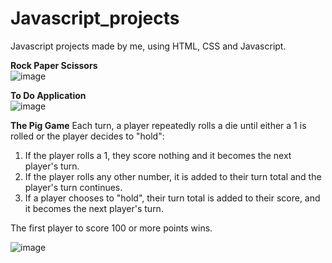# Javascript_projects
Javascript projects made by me, using HTML, CSS and Javascript.


**Rock Paper Scissors**   
![image](https://user-images.githubusercontent.com/15194083/83962682-11d9e780-a8bd-11ea-9fd0-174eae2cd1d4.png)   

**To Do Application**    
![image](https://user-images.githubusercontent.com/15194083/83962601-49945f80-a8bc-11ea-93bd-6b5ad3280f90.png)


**The Pig Game**
Each turn, a player repeatedly rolls a die until either a 1 is rolled or the player decides to "hold":

1. If the player rolls a 1, they score nothing and it becomes the next player's turn.
2. If the player rolls any other number, it is added to their turn total and the player's turn continues.
3. If a player chooses to "hold", their turn total is added to their score, and it becomes the next player's turn.

The first player to score 100 or more points wins.

![image](https://user-images.githubusercontent.com/15194083/86525663-bdb82800-bea7-11ea-8bee-887e0fbce554.png)
